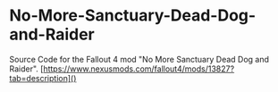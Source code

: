 # No-More-Sanctuary-Dead-Dog-and-Raider
Source Code for the Fallout 4 mod "No More Sanctuary Dead Dog and Raider".
[https://www.nexusmods.com/fallout4/mods/13827?tab=description]()
